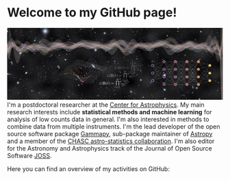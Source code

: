 # Welcome to my GitHub page!

![](social-media-banner.png)
I'm a postdoctoral researcher at the [Center for Astrophysics](https://www.cfa.harvard.edu). My main research interests include **statistical methods and machine learning** for analysis of low counts data in general. I'm also interested in methods to combine data from multiple instruments. I'm the lead developer of the open source software package [Gammapy](https://gammapy.org), sub-package maintainer of [Astropy](https://astropy.org) and a member of the [CHASC astro-statistics collaboration](https://hea-www.harvard.edu/astrostat/). I'm also editor for the Astronomy and Astrophysics track of the Journal of Open Source Software [JOSS](https://joss.theoj.org).

Here you can find an overview of my activities on GitHub:
